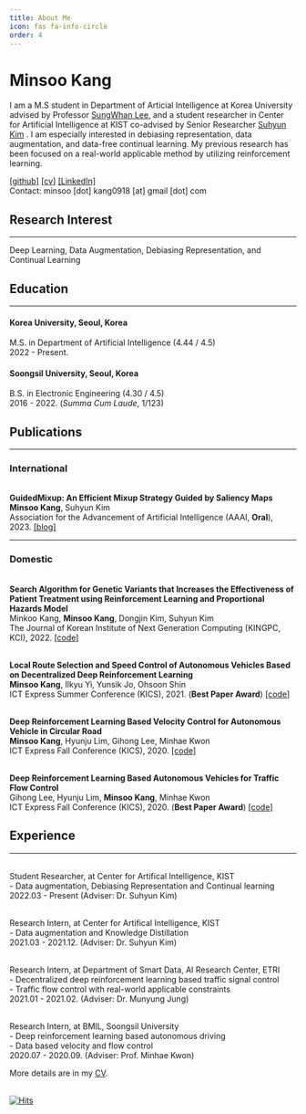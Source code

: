 ```yaml
---
title: About Me
icon: fas fa-info-circle
order: 4
---
```



# Minsoo Kang

I am a M.S student in Department of Articial Intelligence at Korea University advised by Professor [SungWhan Lee](http://ibi.korea.ac.kr/), and a student researcher in Center for Artificial Intelligence at KIST co-advised by Senior Researcher [Suhyun Kim](https://kdst.re.kr/) . 
I am especially interested in debiasing representation, data augmentation, and data-free continual learning. 
My previous research has been focused on a real-world applicable method by utilizing reinforcement learning. 

<!-- [[Google Scholar]](https://scholar.google.com/citations?user=INQVkzcAAAAJ&hl=ko) -->
[[github]](https://github.com/3neutronstar/)
[[cv]](https://drive.google.com/file/d/1z04-r7CqADjicDNpIej-xMTBRWx4PyeR/view?usp=sharing)
[[LinkedIn]](https://www.linkedin.com/in/minsoo-kang-4a97291b9/) <br>
Contact: minsoo [dot] kang0918 [at] gmail [dot] com



## Research Interest
---
Deep Learning, Data Augmentation, Debiasing Representation, and Continual Learning 

## Education
---
#### **Korea University, Seoul, Korea**
M.S. in Department of Artificial Intelligence (4.44 / 4.5)
<br>2022 - Present.

#### **Soongsil University, Seoul, Korea**
B.S. in Electronic Engineering (4.30 / 4.5)
<br>2016 - 2022. (*Summa Cum Laude*, 1/123)


## Publications
---
### **International**
<br> **GuidedMixup: An Efficient Mixup Strategy Guided by Saliency Maps**
<br> **Minsoo Kang**, Suhyun Kim
<br> Association for the Advancement of Artificial Intelligence (AAAI, **Oral**), 2023. [[blog]](https://3neutronstar.github.io/posts/GuidedMixup)

---
### **Domestic**
<br>**Search Algorithm for Genetic Variants that Increases the Effectiveness of Patient Treatment using Reinforcement Learning and Proportional Hazards Model**
<br>Minkoo Kang, **Minsoo Kang**, Dongjin Kim, Suhyun Kim
<br>The Journal of Korean Institute of Next Generation Computing (KINGPC, KCI), 2022. [[code]](https://github.com/3neutronstar/DHP)

<br>**Local Route Selection and Speed Control of Autonomous Vehicles Based on Decentralized Deep Reinforcement Learning**
<br>**Minsoo Kang**, Ilkyu Yi, Yunsik Jo, Ohsoon Shin
<br>ICT Express Summer Conference (KICS), 2021. (**Best Paper Award**) [[code]](https://github.com/3neutronstar/sumo-continuous-selfdriving)

<br>**Deep Reinforcement Learning Based Velocity Control for Autonomous Vehicle in Circular Road**
<br>**Minsoo Kang**, Hyunju Lim, Gihong Lee, Minhae Kwon
<br>ICT Express Fall Conference (KICS), 2020. [[code]](https://github.com/3neutronstar/flow_RL)

<br>**Deep Reinforcement Learning Based Autonomous Vehicles for Traffic Flow Control**
<br>Gihong Lee, Hyunju Lim, **Minsoo Kang**, Minhae Kwon
<br>ICT Express Fall Conference (KICS), 2020. (**Best Paper Award**) [[code]](https://github.com/3neutronstar/flow_RL)

## Experience
---
<br> Student Researcher, at Center for Artifical Intelligence, KIST
<br> - Data augmentation, Debiasing Representation and Continual learning 
<br> 2022.03 - Present (Adviser: Dr. Suhyun Kim)

<br> Research Intern, at Center for Artifical Intelligence, KIST 
<br> - Data augmentation and Knowledge Distillation 
<br> 2021.03 - 2021.12. (Adviser: Dr. Suhyun Kim)

<br> Research Intern, at Department of Smart Data, AI Research Center, ETRI
<br> - Decentralized deep reinforcement learning based traffic signal control 
<br> - Traffic flow control with real-world applicable constraints
<br> 2021.01 - 2021.02. (Adviser: Dr. Munyung Jung)

<br> Research Intern, at BMIL, Soongsil University 
<br> - Deep reinforcement learning based autonomous driving 
<br> - Data based velocity and flow control
<br> 2020.07 - 2020.09. (Adviser: Prof. Minhae Kwon)

More details are in my [CV](https://drive.google.com/file/d/1z04-r7CqADjicDNpIej-xMTBRWx4PyeR/view?usp=sharing).

<br> [![Hits](https://hits.seeyoufarm.com/api/count/incr/badge.svg?url=https%3A%2F%2F3neutronstar.gitub.io&count_bg=%2379C83D&title_bg=%23555555&icon=&icon_color=%23E7E7E7&title=hits&edge_flat=false)](https://hits.seeyoufarm.com)

<!--- ## Books for Study
[List](https://www.notion.so/Books-2a4ee1af56974047a111ba7aba54b661)

command to check: bundle exec jekyll serve
--->
